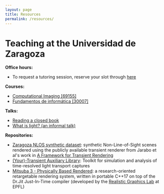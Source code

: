 ```yaml
---
layout: page
title: Resources
permalink: /resources/
---
```


# Teaching at the Universidad de Zaragoza

**Office hours:**

- To request a tutoring session, reserve your slot through [here](https://calendar.google.com/calendar/u/0/appointments/schedules/AcZssZ0MISOXIgUF9qMgWWcyzb0xzHCPBS1IYBj_ZElXwzTaBfGxXz6YLtd0fWN2-w5Bf8mA-uvZ6qjm)


**Courses:**

- [Computational Imaging [69155]](https://sia.unizar.es/documentos/doa/guiadocente/2022/69155_en.pdf)
- [Fundamentos de informática [30007]](https://sia.unizar.es/documentos/doa/guiadocente/2022/30007_es.pdf)


**Talks:**

- [Reading a closed book](https://unizares-my.sharepoint.com/:p:/g/personal/aredo_unizar_es/EfSODC88q5dLiKdWH5kFt3QBkTvBd2UFPaYp6isq8q3Osw?e=yR9gau)
- [What is light? (an informal talk)](https://unizares-my.sharepoint.com/:p:/g/personal/aredo_unizar_es/EROuMie942VGhj3RajsF3KAB5HVGBa_15-jfjMn4YTDRSA?e=Yg6N9O)


**Repositories:**

- [Zaragoza NLOS synthetic dataset](https://graphics.unizar.es/nlos_dataset): synthetic Non-Line-of-Sight scenes rendered using the publicly available transient renderer from Jarabo et al's work in [A Framework for Transient Rendering](http://giga.cps.unizar.es/~ajarabo/pubs/transientSIGA14/) 
- [(Your)-Transient Auxiliary Library](https://github.com/diegoroyo/tal): Toolkit for simulation and analysis of time-resolved light transport captures
- [Mitsuba 3 - Physically Based Rendered](https://www.mitsuba-renderer.org/): a research-oriented retargetable rendering system, written in portable C++17 on top of the Dr.Jit Just-In-Time compiler (developed by the [Realistic Graphics Lab](https://rgl.epfl.ch/) at EPFL)

